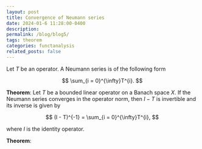 ```yaml
---
layout: post
title: Convergence of Neumann series
date: 2024-01-6 11:28:00-0400
description: 
permalink: /blog/blog5/
tags: theorem
categories: functanalysis
related_posts: false
---
```


Let $T$ be an operator. A Neumann series is of the following form

$$
\sum_{i = 0}^{\infty}T^{i}.
$$

**Theorem**: Let $T$ be a bounded linear operator on a Banach space $X$. If the Neumann series converges in the operator norm, then $I-T$ is invertible and its inverse is given by

$$
(I - T)^{-1} = \sum_{i = 0}^{\infty}T^{i},
$$

where $I$ is the identity operator.

**Theorem**:
